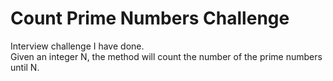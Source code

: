 # Count Prime Numbers Challenge

Interview challenge I have done.                                                                                                                                                    
Given an integer N, the method will count the number of the prime numbers until N.
